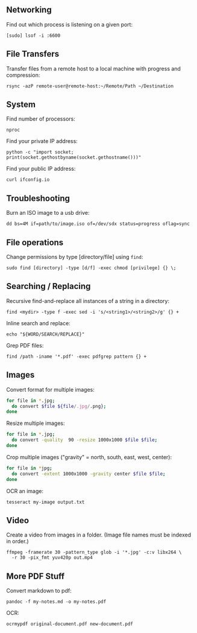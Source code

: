 
## Networking

Find out which process is listening on a given port:

    [sudo] lsof -i :6600

## File Transfers

Transfer files from a remote host to a local machine with progress and compression:

    rsync -azP remote-user@remote-host:~/Remote/Path ~/Destination

## System

Find number of processors:

    nproc

Find your private IP address:

```
python -c "import socket; print(socket.gethostbyname(socket.gethostname()))"
```

Find your public IP address:

    curl ifconfig.io

## Troubleshooting

Burn an ISO image to a usb drive:

    dd bs=4M if=path/to/image.iso of=/dev/sdx status=progress oflag=sync

## File operations

Change permissions by type [directory/file] using `find`:

    sudo find [directory] -type [d/f] -exec chmod [privilege] {} \;

## Searching / Replacing

Recursive find-and-replace all instances of a string in a directory:

    find <mydir> -type f -exec sed -i 's/<string1>/<string2>/g' {} +

Inline search and replace:

    echo "${WORD/SEARCH/REPLACE}"

Grep PDF files:

    find /path -iname '*.pdf' -exec pdfgrep pattern {} +

## Images

Convert format for multiple images:

```bash
for file in *.jpg;
  do convert $file ${file/.jpg/.png};
done
```
Resize multiple images:

```bash
for file in *.jpg;
  do convert -quality  90 -resize 1000x1000 $file $file;
done
```

Crop multiple images ("gravity" = north, south, east, west, center):

```bash
for file in *jpg;
  do convert -extent 1000x1000 -gravity center $file $file;
done
```

OCR an image:

    tesseract my-image output.txt

## Video

Create a video from images in a folder. (Image file names must be indexed in order.)

```
ffmpeg -framerate 30 -pattern_type glob -i '*.jpg' -c:v libx264 \
  -r 30 -pix_fmt yuv420p out.mp4
```

## More PDF Stuff

Convert markdown to pdf:

    pandoc -f my-notes.md -o my-notes.pdf

OCR:

    ocrmypdf original-document.pdf new-document.pdf


